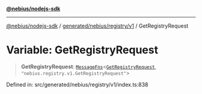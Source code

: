 [**@nebius/nodejs-sdk**](../../../../../README.md)

***

[@nebius/nodejs-sdk](../../../../../README.md) / [generated/nebius/registry/v1](../README.md) / GetRegistryRequest

# Variable: GetRegistryRequest

> **GetRegistryRequest**: [`MessageFns`](../../../../../runtime/protos/core/interfaces/MessageFns.md)\<[`GetRegistryRequest`](../interfaces/GetRegistryRequest.md), `"nebius.registry.v1.GetRegistryRequest"`\>

Defined in: src/generated/nebius/registry/v1/index.ts:838
